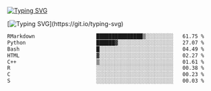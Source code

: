 [![Typing SVG](https://readme-typing-svg.demolab.com?font=Fira+Code&duration=1&pause=1000&center=true&vCenter=true&width=435&lines=Ivy+Streeter)](https://git.io/typing-svg)

[![Typing SVG](https://readme-typing-svg.demolab.com?font=Fira+Code&pause=1000&center=true&width=435&lines=Hello%2C+nice+to+meet+you!;I+am+a+researcher+in+biotech.;I+am+interested+in+bioinformatics.;I+am+self-taught+and+love+learning.;Feel+free+to+reach+out!)](https://git.io/typing-svg)
<!--START_SECTION:waka-->

```txt
RMarkdown                    ███████████████▒░░░░░░░░░   61.75 %
Python                       ██████▓░░░░░░░░░░░░░░░░░░   27.07 %
Bash                         █░░░░░░░░░░░░░░░░░░░░░░░░   04.49 %
HTML                         ▓░░░░░░░░░░░░░░░░░░░░░░░░   02.27 %
C++                          ▒░░░░░░░░░░░░░░░░░░░░░░░░   01.61 %
R                            ░░░░░░░░░░░░░░░░░░░░░░░░░   00.38 %
C                            ░░░░░░░░░░░░░░░░░░░░░░░░░   00.23 %
S                            ░░░░░░░░░░░░░░░░░░░░░░░░░   00.03 %
```

<!--END_SECTION:waka-->

